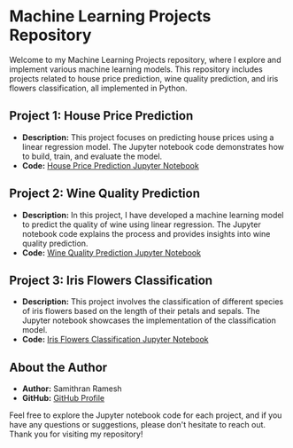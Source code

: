 # Machine Learning Projects Repository

Welcome to my Machine Learning Projects repository, where I explore and implement various machine learning models. This repository includes projects related to house price prediction, wine quality prediction, and iris flowers classification, all implemented in Python.

## Project 1: House Price Prediction
* **Description:** This project focuses on predicting house prices using a linear regression model. The Jupyter notebook code demonstrates how to build, train, and evaluate the model.
* **Code:** [House Price Prediction Jupyter Notebook](https://github.com/DedsecZe60/BharatIntern/blob/main/House%20Price%20Prediction)

## Project 2: Wine Quality Prediction
* **Description:** In this project, I have developed a machine learning model to predict the quality of wine using linear regression. The Jupyter notebook code explains the process and provides insights into wine quality prediction.
* **Code:** [Wine Quality Prediction Jupyter Notebook]()

## Project 3: Iris Flowers Classification
* **Description:** This project involves the classification of different species of iris flowers based on the length of their petals and sepals. The Jupyter notebook showcases the implementation of the classification model.
* **Code:** [Iris Flowers Classification Jupyter Notebook]()

## About the Author
* **Author:** Samithran Ramesh
* **GitHub:** [GitHub Profile](https://github.com/DedsecZe60/BharatIntern)

Feel free to explore the Jupyter notebook code for each project, and if you have any questions or suggestions, please don't hesitate to reach out. Thank you for visiting my repository!
